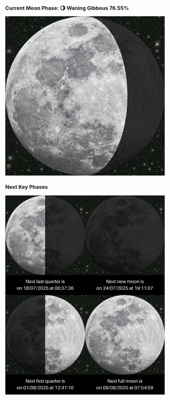### Current Moon Phase: 🌖 Waning Gibbous 76.55%
![Moon Phase](moonphase.png)
### Next Key Phases
![Gallery](gallery.png)